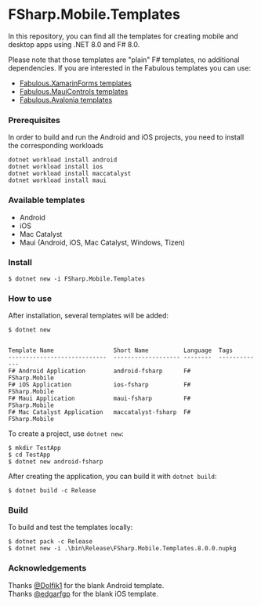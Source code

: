 # FSharp.Mobile.Templates

In this repository, you can find all the templates for creating mobile and desktop apps using .NET 8.0 and F# 8.0.

Please note that those templates are "plain" F# templates, no additional dependencies. If you are interested in the Fabulous templates you can use:

- [Fabulous.XamarinForms templates](https://github.com/fabulous-dev/Fabulous.XamarinForms)
- [Fabulous.MauiControls templates](https://github.com/fabulous-dev/Fabulous.MauiControls)
- [Fabulous.Avalonia templates](https://github.com/fabulous-dev/Fabulous.Avalonia)

### Prerequisites
In order to build and run the Android and iOS projects, you need to install the corresponding workloads
```
dotnet workload install android
dotnet workload install ios
dotnet workload install maccatalyst
dotnet workload install maui
```

### Available templates
- Android
- iOS
- Mac Catalyst
- Maui (Android, iOS, Mac Catalyst, Windows, Tizen)

### Install

```
$ dotnet new -i FSharp.Mobile.Templates
```

### How to use

After installation, several templates will be added:

```
$ dotnet new


Template Name                 Short Name          Language  Tags         
----------------------------  ------------------- --------  -------------
F# Android Application        android-fsharp      F#        FSharp.Mobile
F# iOS Application            ios-fsharp          F#        FSharp.Mobile
F# Maui Application           maui-fsharp         F#        FSharp.Mobile
F# Mac Catalyst Application   maccatalyst-fsharp  F#        FSharp.Mobile
```

To create a project, use `dotnet new`:

```
$ mkdir TestApp
$ cd TestApp
$ dotnet new android-fsharp
```

After creating the application, you can build it with `dotnet build`:

```
$ dotnet build -c Release
```

### Build

To build and test the templates locally:

```
$ dotnet pack -c Release
$ dotnet new -i .\bin\Release\FSharp.Mobile.Templates.8.0.0.nupkg
```

### Acknowledgements

Thanks [@Dolfik1](https://github.com/Dolfik1) for the blank Android template.  
Thanks [@edgarfgp](https://github.com/edgarfgp) for the blank iOS template.
